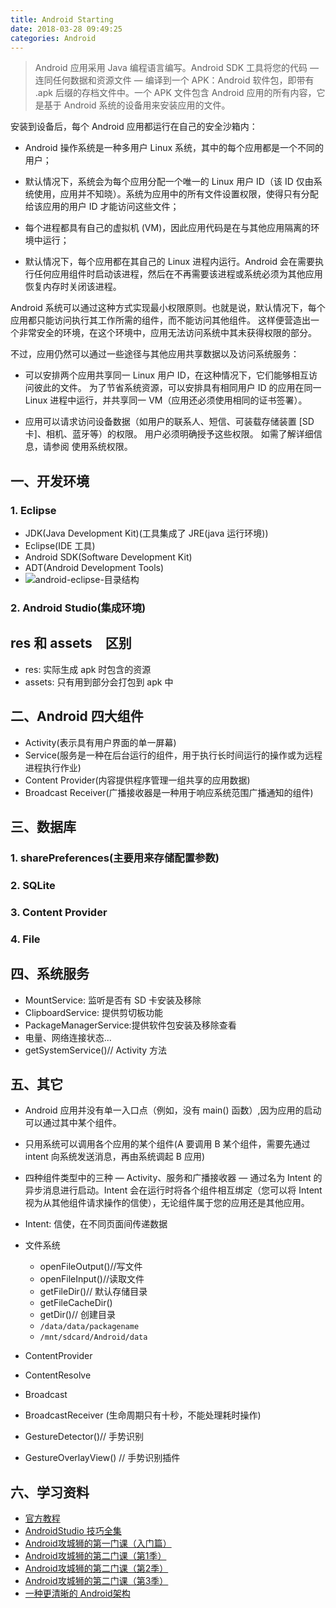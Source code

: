 ```yaml
---
title: Android Starting
date: 2018-03-28 09:49:25
categories: Android
---
```

>Android 应用采用 Java 编程语言编写。Android SDK 工具将您的代码 — 连同任何数据和资源文件 — 编译到一个 APK：Android 软件包，即带有 .apk 后缀的存档文件中。一个 APK 文件包含 Android 应用的所有内容，它是基于 Android 系统的设备用来安装应用的文件。

安装到设备后，每个 Android 应用都运行在自己的安全沙箱内：

- Android 操作系统是一种多用户 Linux 系统，其中的每个应用都是一个不同的用户；

- 默认情况下，系统会为每个应用分配一个唯一的 Linux 用户 ID（该 ID 仅由系统使用，应用并不知晓）。系统为应用中的所有文件设置权限，使得只有分配给该应用的用户 ID 才能访问这些文件；

- 每个进程都具有自己的虚拟机 (VM)，因此应用代码是在与其他应用隔离的环境中运行；

- 默认情况下，每个应用都在其自己的 Linux 进程内运行。Android 会在需要执行任何应用组件时启动该进程，然后在不再需要该进程或系统必须为其他应用恢复内存时关闭该进程。

Android 系统可以通过这种方式实现最小权限原则。也就是说，默认情况下，每个应用都只能访问执行其工作所需的组件，而不能访问其他组件。 这样便营造出一个非常安全的环境，在这个环境中，应用无法访问系统中其未获得权限的部分。

不过，应用仍然可以通过一些途径与其他应用共享数据以及访问系统服务：

- 可以安排两个应用共享同一 Linux 用户 ID，在这种情况下，它们能够相互访问彼此的文件。 为了节省系统资源，可以安排具有相同用户 ID 的应用在同一 Linux 进程中运行，并共享同一 VM（应用还必须使用相同的证书签署）。

- 应用可以请求访问设备数据（如用户的联系人、短信、可装载存储装置 [SD 卡]、相机、蓝牙等）的权限。 用户必须明确授予这些权限。 如需了解详细信息，请参阅 使用系统权限。


## 一、开发环境
 ### 1. Eclipse
- JDK(Java Development Kit)(工具集成了 JRE(java 运行环境))
- Eclipse(IDE 工具)
- Android SDK(Software Development Kit)
- ADT(Android Development Tools)
- ![android-eclipse-目录结构](http://images.jessechiu.com/android-eclipse-%E7%9B%AE%E5%BD%95%E7%BB%93%E6%9E%84.png)

### 2. Android Studio(集成环境)

## res 和 assets　区别
- res: 实际生成 apk 时包含的资源
- assets: 只有用到部分会打包到 apk 中


## 二、Android 四大组件
- Activity(表示具有用户界面的单一屏幕)
- Service(服务是一种在后台运行的组件，用于执行长时间运行的操作或为远程进程执行作业)
- Content Provider(内容提供程序管理一组共享的应用数据) 
- Broadcast Receiver(广播接收器是一种用于响应系统范围广播通知的组件)

## 三、数据库
### 1. sharePreferences(主要用来存储配置参数)
### 2. SQLite
### 3. Content Provider
### 4. File

## 四、系统服务
- MountService: 监听是否有 SD 卡安装及移除
- ClipboardService: 提供剪切板功能
- PackageManagerService:提供软件包安装及移除查看
- 电量、网络连接状态...
- getSystemService()// Activity 方法

## 五、其它
- Android 应用并没有单一入口点（例如，没有 main() 函数）,因为应用的启动可以通过其中某个组件。
- 只用系统可以调用各个应用的某个组件(A 要调用 B 某个组件，需要先通过 intent 向系统发送消息，再由系统调起 B 应用)
- 四种组件类型中的三种 — Activity、服务和广播接收器 — 通过名为 Intent 的异步消息进行启动。Intent 会在运行时将各个组件相互绑定（您可以将 Intent 视为从其他组件请求操作的信使），无论组件属于您的应用还是其他应用。
- Intent: 信使，在不同页面间传递数据

- 文件系统
	* openFileOutput()//写文件
	* openFileInput()//读取文件
	* getFileDir()// 默认存储目录
	* getFileCacheDir()
	* getDir()// 创建目录
	* `/data/data/packagename`
	* `/mnt/sdcard/Android/data`

- ContentProvider
- ContentResolve
- Broadcast
- BroadcastReceiver (生命周期只有十秒，不能处理耗时操作)
- GestureDetector()// 手势识别
- GestureOverlayView() // 手势识别插件


## 六、学习资料
- [官方教程](https://developer.android.com/guide/index.html?utm_source=android-studio)
- [AndroidStudio 技巧全集](https://www.imooc.com/learn/650)
- [Android攻城狮的第一门课（入门篇）](https://www.imooc.com/learn/96)
- [Android攻城狮的第二门课（第1季）](https://www.imooc.com/learn/107)
- [Android攻城狮的第二门课（第2季）](https://www.imooc.com/learn/142)
- [Android攻城狮的第二门课（第3季）](https://www.imooc.com/learn/179)
- [一种更清晰的 Android架构 ](https://blog.csdn.net/hwz2311245/article/details/46896387)
